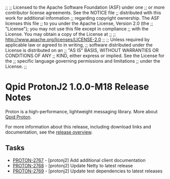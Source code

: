 ;;
;; Licensed to the Apache Software Foundation (ASF) under one
;; or more contributor license agreements.  See the NOTICE file
;; distributed with this work for additional information
;; regarding copyright ownership.  The ASF licenses this file
;; to you under the Apache License, Version 2.0 (the
;; "License"); you may not use this file except in compliance
;; with the License.  You may obtain a copy of the License at
;;
;;   http://www.apache.org/licenses/LICENSE-2.0
;;
;; Unless required by applicable law or agreed to in writing,
;; software distributed under the License is distributed on an
;; "AS IS" BASIS, WITHOUT WARRANTIES OR CONDITIONS OF ANY
;; KIND, either express or implied.  See the License for the
;; specific language governing permissions and limitations
;; under the License.
;;

# Qpid ProtonJ2 1.0.0-M18 Release Notes

Proton is a high-performance, lightweight messaging library. More
about [Qpid Proton]({{site_url}}/proton/index.html).

For more information about this release, including download links and
documentation, see the [release overview](index.html).


## Tasks

 - [PROTON-2767](https://issues.apache.org/jira/browse/PROTON-2767) - [protonj2] Add additional client documentation
 - [PROTON-2768](https://issues.apache.org/jira/browse/PROTON-2768) - [protonj2] Update Netty to latest release
 - [PROTON-2769](https://issues.apache.org/jira/browse/PROTON-2769) - [protonj2] Update test dependencies to latest releases